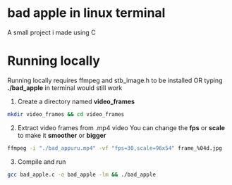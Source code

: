 # bad apple in linux terminal
A small project i made using C



# Running locally
Running locally requires ffmpeg and stb_image.h to be installed
OR typing **./bad_apple** in terminal would still work 

1. Create a directory named **video_frames**
```bash
mkdir video_frames && cd video_frames
```

2. Extract video frames from .mp4 video
You can change the **fps** or **scale** to make it **smoother** or **bigger**
```bash
ffmpeg -i "./bad_appuru.mp4" -vf "fps=30,scale=96x54" frame_%04d.jpg
```

3. Compile and run
```bash
gcc bad_apple.c -o bad_apple -lm && ./bad_apple
```